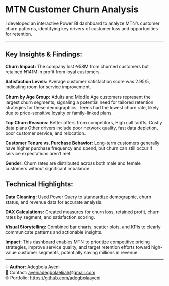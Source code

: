 # MTN Customer Churn Analysis

I developed an interactive Power BI dashboard to analyze MTN’s customer churn patterns, identifying key drivers of customer loss and opportunities for retention.
___
## Key Insights & Findings:

**Churn Impact:** The company lost ₦58M from churned customers but retained ₦141M in profit from loyal customers.

**Satisfaction Levels:** Average customer satisfaction score was 2.95/5, indicating room for service improvement.  

**Churn by Age Group:** Adults and Middle Age customers represent the largest churn segments, signaling a potential need for tailored retention strategies for these demographics. Teens had the lowest churn rate, likely due to price-sensitive loyalty or family-linked plans.  

**Top Churn Reasons:** Better offers from competitors, High call tariffs, Costly data plans Other drivers include poor network quality, fast data depletion, poor customer service, and relocation.  

**Customer Tenure vs. Purchase Behavior:** Long-term customers generally have higher purchase frequency and spend, but churn can still occur if service expectations aren’t met.  

**Gender:** Churn rates are distributed across both male and female customers without significant imbalance.  

## Technical Highlights:

**Data Cleaning:** Used Power Query to standardize demographic, churn status, and revenue data for accurate analysis.  

**DAX Calculations:** Created measures for churn loss, retained profit, churn rates by segment, and satisfaction scoring.  

**Visual Storytelling:** Combined bar charts, scatter plots, and KPIs to clearly communicate patterns and actionable insights.  

**Impact:** This dashboard enables MTN to prioritize competitive pricing strategies, improve service quality, and target retention efforts toward high-value customer segments, potentially saving millions in revenue.
___

💡 **Author:** Adegbola Ayeni  
📧 Contact: ayeniadegbolaelijah@gmail.com  
🌐 Portfolio: https://github.com/adegbolaayeni
